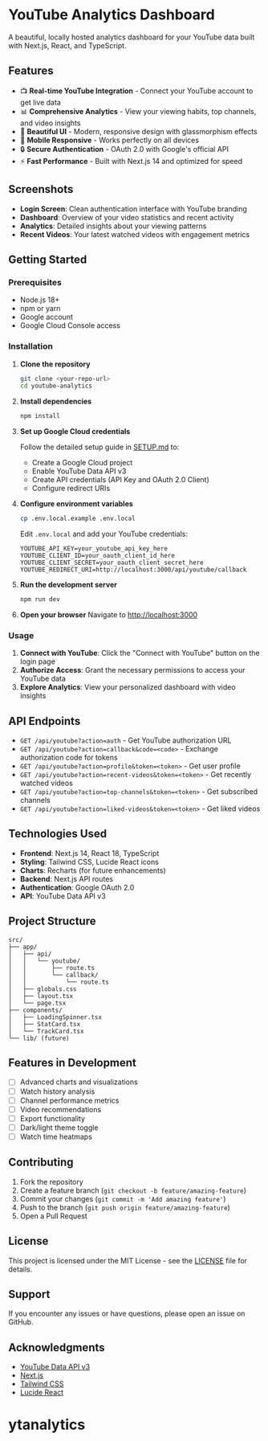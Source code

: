 # YouTube Analytics Dashboard

A beautiful, locally hosted analytics dashboard for your YouTube data built with Next.js, React, and TypeScript.

## Features

- 📺 **Real-time YouTube Integration** - Connect your YouTube account to get live data
- 📊 **Comprehensive Analytics** - View your viewing habits, top channels, and video insights
- 🎨 **Beautiful UI** - Modern, responsive design with glassmorphism effects
- 📱 **Mobile Responsive** - Works perfectly on all devices
- 🔒 **Secure Authentication** - OAuth 2.0 with Google's official API
- ⚡ **Fast Performance** - Built with Next.js 14 and optimized for speed

## Screenshots

- **Login Screen**: Clean authentication interface with YouTube branding
- **Dashboard**: Overview of your video statistics and recent activity
- **Analytics**: Detailed insights about your viewing patterns
- **Recent Videos**: Your latest watched videos with engagement metrics

## Getting Started

### Prerequisites

- Node.js 18+ 
- npm or yarn
- Google account
- Google Cloud Console access

### Installation

1. **Clone the repository**
   ```bash
   git clone <your-repo-url>
   cd youtube-analytics
   ```

2. **Install dependencies**
   ```bash
   npm install
   ```

3. **Set up Google Cloud credentials**
   
   Follow the detailed setup guide in [SETUP.md](./SETUP.md) to:
   - Create a Google Cloud project
   - Enable YouTube Data API v3
   - Create API credentials (API Key and OAuth 2.0 Client)
   - Configure redirect URIs

4. **Configure environment variables**
   ```bash
   cp .env.local.example .env.local
   ```
   
   Edit `.env.local` and add your YouTube credentials:
   ```env
   YOUTUBE_API_KEY=your_youtube_api_key_here
   YOUTUBE_CLIENT_ID=your_oauth_client_id_here
   YOUTUBE_CLIENT_SECRET=your_oauth_client_secret_here
   YOUTUBE_REDIRECT_URI=http://localhost:3000/api/youtube/callback
   ```

5. **Run the development server**
   ```bash
   npm run dev
   ```

6. **Open your browser**
   Navigate to [http://localhost:3000](http://localhost:3000)

### Usage

1. **Connect with YouTube**: Click the "Connect with YouTube" button on the login page
2. **Authorize Access**: Grant the necessary permissions to access your YouTube data
3. **Explore Analytics**: View your personalized dashboard with video insights

## API Endpoints

- `GET /api/youtube?action=auth` - Get YouTube authorization URL
- `GET /api/youtube?action=callback&code=<code>` - Exchange authorization code for tokens
- `GET /api/youtube?action=profile&token=<token>` - Get user profile
- `GET /api/youtube?action=recent-videos&token=<token>` - Get recently watched videos
- `GET /api/youtube?action=top-channels&token=<token>` - Get subscribed channels
- `GET /api/youtube?action=liked-videos&token=<token>` - Get liked videos

## Technologies Used

- **Frontend**: Next.js 14, React 18, TypeScript
- **Styling**: Tailwind CSS, Lucide React icons
- **Charts**: Recharts (for future enhancements)
- **Backend**: Next.js API routes
- **Authentication**: Google OAuth 2.0
- **API**: YouTube Data API v3

## Project Structure

```
src/
├── app/
│   ├── api/
│   │   └── youtube/
│   │       ├── route.ts
│   │       └── callback/
│   │           └── route.ts
│   ├── globals.css
│   ├── layout.tsx
│   └── page.tsx
├── components/
│   ├── LoadingSpinner.tsx
│   ├── StatCard.tsx
│   └── TrackCard.tsx
└── lib/ (future)
```

## Features in Development

- [ ] Advanced charts and visualizations
- [ ] Watch history analysis
- [ ] Channel performance metrics
- [ ] Video recommendations
- [ ] Export functionality
- [ ] Dark/light theme toggle
- [ ] Watch time heatmaps

## Contributing

1. Fork the repository
2. Create a feature branch (`git checkout -b feature/amazing-feature`)
3. Commit your changes (`git commit -m 'Add amazing feature'`)
4. Push to the branch (`git push origin feature/amazing-feature`)
5. Open a Pull Request

## License

This project is licensed under the MIT License - see the [LICENSE](LICENSE) file for details.

## Support

If you encounter any issues or have questions, please open an issue on GitHub.

## Acknowledgments

- [YouTube Data API v3](https://developers.google.com/youtube/v3)
- [Next.js](https://nextjs.org/)
- [Tailwind CSS](https://tailwindcss.com/)
- [Lucide React](https://lucide.dev/)
# ytanalytics
